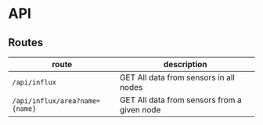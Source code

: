 # API

## Routes

| route                          | description                                 |
| ------------------------------ | ------------------------------------------- |
| `/api/influx`                  | GET All data from sensors in all nodes      |
| `/api/influx/area?name={name}` | GET All data from sensors from a given node |
